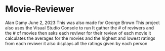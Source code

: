 # Movie-Reviewer
Alan Damy
June 2, 2023
This was also made for George Brown 
This project also uses the Visual Studio Console to run
It gather the # of reviwers and the # of movies 
then asks each reviwer for their review of each movie
it calculates the averages for the movies and the highest and lowest ratings from each reviwer
it also displays all the ratings given by each person
